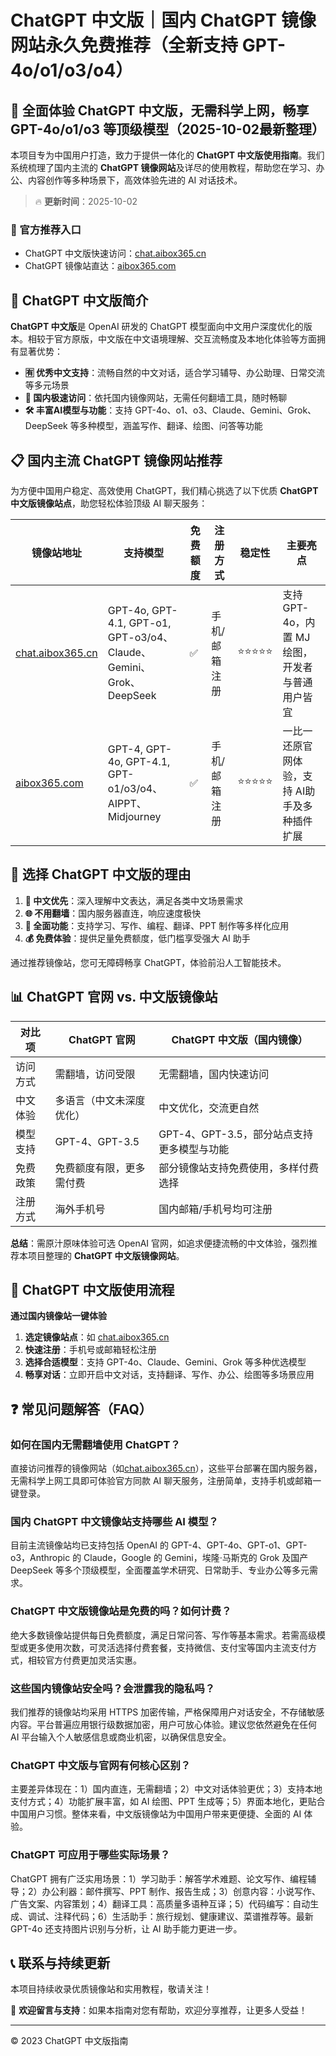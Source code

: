 # ChatGPT 中文版｜国内 ChatGPT 镜像网站永久免费推荐（全新支持 GPT-4o/o1/o3/o4）

## 📢 全面体验 ChatGPT 中文版，无需科学上网，畅享 GPT-4o/o1/o3 等顶级模型（2025-10-02最新整理）

本项目专为中国用户打造，致力于提供一体化的 **ChatGPT 中文版使用指南**。我们系统梳理了国内主流的 **ChatGPT 镜像网站**及详尽的使用教程，帮助您在学习、办公、内容创作等多种场景下，高效体验先进的 AI 对话技术。

> 🔥 **更新时间**：2025-10-02

### 🚀 官方推荐入口

- ChatGPT 中文版快速访问：[chat.aibox365.cn](https://chat.aibox365.cn)
- ChatGPT 镜像站直达：[aibox365.com](https://aibox365.com)

## 🤔 ChatGPT 中文版简介

**ChatGPT 中文版**是 OpenAI 研发的 ChatGPT 模型面向中文用户深度优化的版本。相较于官方原版，中文版在中文语境理解、交互流畅度及本地化体验等方面拥有显著优势：

- **🈶 优秀中文支持**：流畅自然的中文对话，适合学习辅导、办公助理、日常交流等多元场景
- **🚀 国内极速访问**：依托国内镜像网站，无需任何翻墙工具，随时畅聊
- **🛠️ 丰富AI模型与功能**：支持 GPT-4o、o1、o3、Claude、Gemini、Grok、DeepSeek 等多种模型，涵盖写作、翻译、绘图、问答等功能

## 📋 国内主流 ChatGPT 镜像网站推荐

为方便中国用户稳定、高效使用 ChatGPT，我们精心挑选了以下优质 **ChatGPT 中文版镜像站点**，助您轻松体验顶级 AI 聊天服务：

| 镜像站地址 | 支持模型 | 免费额度 | 注册方式 | 稳定性 | 主要亮点 |
|------------|----------|----------|----------|--------|----------|
| [chat.aibox365.cn](https://chat.aibox365.cn) | GPT-4o, GPT-4.1, GPT-o1, GPT-o3/o4、Claude、Gemini、Grok、DeepSeek | ✅ | 手机/邮箱注册 | ⭐⭐⭐⭐⭐ | 支持 GPT-4o，内置 MJ 绘图，开发者与普通用户皆宜 |
| [aibox365.com](https://aibox365.com) | GPT-4, GPT-4o, GPT-4.1, GPT-o1/o3/o4、AIPPT、Midjourney | ✅ | 手机/邮箱注册 | ⭐⭐⭐⭐⭐ | 一比一还原官网体验，支持 AI助手及多种插件扩展 |

## 🌟 选择 ChatGPT 中文版的理由

1. **📝 中文优先**：深入理解中文表达，满足各类中文场景需求
2. **🌐 不用翻墙**：国内服务器直连，响应速度极快
3. **🎯 全面功能**：支持学习、写作、编程、翻译、PPT 制作等多样化应用
4. **💰 免费体验**：提供足量免费额度，低门槛享受强大 AI 助手

通过推荐镜像站，您可无障碍畅享 ChatGPT，体验前沿人工智能技术。

## 📊 ChatGPT 官网 vs. 中文版镜像站

| 对比项 | ChatGPT 官网 | ChatGPT 中文版（国内镜像） |
|--------|--------------|-----------------------------|
| 访问方式 | 需翻墙，访问受限 | 无需翻墙，国内快速访问 |
| 中文体验 | 多语言（中文未深度优化） | 中文优化，交流更自然 |
| 模型支持 | GPT-4、GPT-3.5 | GPT-4、GPT-3.5，部分站点支持更多模型与功能 |
| 免费政策 | 免费额度有限，更多需付费 | 部分镜像站支持免费使用，多样付费选择 |
| 注册方式 | 海外手机号 | 国内邮箱/手机号均可注册 |

**总结**：需原汁原味体验可选 OpenAI 官网，如追求便捷流畅的中文体验，强烈推荐本项目整理的 **ChatGPT 中文版镜像网站**。

## 📝 ChatGPT 中文版使用流程

**通过国内镜像站一键体验**

1. **选定镜像站点**：如 [chat.aibox365.cn](https://chat.aibox365.cn)
2. **快速注册**：手机号或邮箱轻松注册
3. **选择合适模型**：支持 GPT-4o、Claude、Gemini、Grok 等多种优选模型
4. **畅享对话**：立即开启中文对话，支持翻译、写作、办公、绘图等多场景应用

## ❓ 常见问题解答（FAQ）

### 如何在国内无需翻墙使用 ChatGPT？

直接访问推荐的镜像网站（如[chat.aibox365.cn](https://chat.aibox365.cn)），这些平台部署在国内服务器，无需科学上网工具即可体验官方同款 AI 聊天服务，注册简单，支持手机或邮箱一键登录。

### 国内 ChatGPT 中文镜像站支持哪些 AI 模型？

目前主流镜像站均已支持包括 OpenAI 的 GPT-4、GPT-4o、GPT-o1、GPT-o3，Anthropic 的 Claude，Google 的 Gemini，埃隆·马斯克的 Grok 及国产 DeepSeek 等多个顶级模型，全面覆盖学术研究、日常助手、专业办公等多元需求。

### ChatGPT 中文版镜像站是免费的吗？如何计费？

绝大多数镜像站提供每日免费额度，满足日常问答、写作等基本需求。若需高级模型或更多使用次数，可灵活选择付费套餐，支持微信、支付宝等国内主流支付方式，相较官方付费更加灵活实惠。

### 这些国内镜像站安全吗？会泄露我的隐私吗？

我们推荐的镜像站均采用 HTTPS 加密传输，严格保障用户对话安全，不存储敏感内容。平台普遍应用银行级数据加密，用户可放心体验。建议您依然避免在任何 AI 平台输入个人敏感信息或商业机密，以确保信息安全。

### ChatGPT 中文版与官网有何核心区别？

主要差异体现在：1）国内直连，无需翻墙；2）中文对话体验更优；3）支持本地支付方式；4）功能扩展丰富，如 AI 绘图、PPT 生成等；5）界面本地化，更贴合中国用户习惯。整体来看，中文版镜像站为中国用户带来更便捷、全面的 AI 体验。

### ChatGPT 可应用于哪些实际场景？

ChatGPT 拥有广泛实用场景：1）学习助手：解答学术难题、论文写作、编程辅导；2）办公利器：邮件撰写、PPT 制作、报告生成；3）创意内容：小说写作、广告文案、内容策划；4）翻译工具：高质量多语种互译；5）代码编写：自动生成、调试、注释代码；6）生活助手：旅行规划、健康建议、菜谱推荐等。最新 GPT-4o 还支持图片识别与分析，让 AI 助手能力更进一步。

## 📞 联系与持续更新

本项目持续收录优质镜像站和实用教程，敬请关注！

🌟 **欢迎留言与支持**：如果本指南对您有帮助，欢迎分享推荐，让更多人受益！

---

© 2023 ChatGPT 中文版指南
